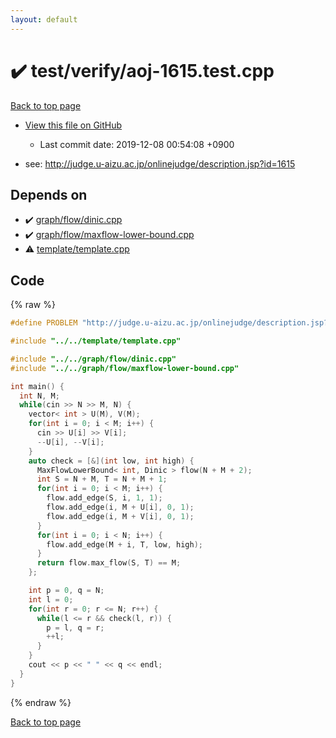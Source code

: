 ```yaml
---
layout: default
---
```


<!-- mathjax config similar to math.stackexchange -->
<script type="text/javascript" async
  src="https://cdnjs.cloudflare.com/ajax/libs/mathjax/2.7.5/MathJax.js?config=TeX-MML-AM_CHTML">
</script>
<script type="text/x-mathjax-config">
  MathJax.Hub.Config({
    TeX: { equationNumbers: { autoNumber: "AMS" }},
    tex2jax: {
      inlineMath: [ ['$','$'] ],
      processEscapes: true
    },
    "HTML-CSS": { matchFontHeight: false },
    displayAlign: "left",
    displayIndent: "2em"
  });
</script>

<script type="text/javascript" src="https://cdnjs.cloudflare.com/ajax/libs/jquery/3.4.1/jquery.min.js"></script>
<script src="https://cdn.jsdelivr.net/npm/jquery-balloon-js@1.1.2/jquery.balloon.min.js" integrity="sha256-ZEYs9VrgAeNuPvs15E39OsyOJaIkXEEt10fzxJ20+2I=" crossorigin="anonymous"></script>
<script type="text/javascript" src="../../../assets/js/copy-button.js"></script>
<link rel="stylesheet" href="../../../assets/css/copy-button.css" />


# :heavy_check_mark: test/verify/aoj-1615.test.cpp

<a href="../../../index.html">Back to top page</a>

* <a href="{{ site.github.repository_url }}/blob/master/test/verify/aoj-1615.test.cpp">View this file on GitHub</a>
    - Last commit date: 2019-12-08 00:54:08 +0900


* see: <a href="http://judge.u-aizu.ac.jp/onlinejudge/description.jsp?id=1615">http://judge.u-aizu.ac.jp/onlinejudge/description.jsp?id=1615</a>


## Depends on

* :heavy_check_mark: <a href="../../../library/graph/flow/dinic.cpp.html">graph/flow/dinic.cpp</a>
* :heavy_check_mark: <a href="../../../library/graph/flow/maxflow-lower-bound.cpp.html">graph/flow/maxflow-lower-bound.cpp</a>
* :warning: <a href="../../../library/template/template.cpp.html">template/template.cpp</a>


## Code

<a id="unbundled"></a>
{% raw %}
```cpp
#define PROBLEM "http://judge.u-aizu.ac.jp/onlinejudge/description.jsp?id=1615"

#include "../../template/template.cpp"

#include "../../graph/flow/dinic.cpp"
#include "../../graph/flow/maxflow-lower-bound.cpp"

int main() {
  int N, M;
  while(cin >> N >> M, N) {
    vector< int > U(M), V(M);
    for(int i = 0; i < M; i++) {
      cin >> U[i] >> V[i];
      --U[i], --V[i];
    }
    auto check = [&](int low, int high) {
      MaxFlowLowerBound< int, Dinic > flow(N + M + 2);
      int S = N + M, T = N + M + 1;
      for(int i = 0; i < M; i++) {
        flow.add_edge(S, i, 1, 1);
        flow.add_edge(i, M + U[i], 0, 1);
        flow.add_edge(i, M + V[i], 0, 1);
      }
      for(int i = 0; i < N; i++) {
        flow.add_edge(M + i, T, low, high);
      }
      return flow.max_flow(S, T) == M;
    };

    int p = 0, q = N;
    int l = 0;
    for(int r = 0; r <= N; r++) {
      while(l <= r && check(l, r)) {
        p = l, q = r;
        ++l;
      }
    }
    cout << p << " " << q << endl;
  }
}

```
{% endraw %}

<a href="../../../index.html">Back to top page</a>

